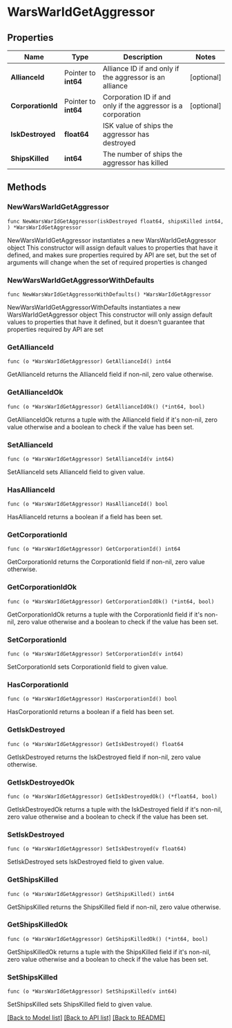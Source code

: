 # WarsWarIdGetAggressor

## Properties

Name | Type | Description | Notes
------------ | ------------- | ------------- | -------------
**AllianceId** | Pointer to **int64** | Alliance ID if and only if the aggressor is an alliance | [optional] 
**CorporationId** | Pointer to **int64** | Corporation ID if and only if the aggressor is a corporation | [optional] 
**IskDestroyed** | **float64** | ISK value of ships the aggressor has destroyed | 
**ShipsKilled** | **int64** | The number of ships the aggressor has killed | 

## Methods

### NewWarsWarIdGetAggressor

`func NewWarsWarIdGetAggressor(iskDestroyed float64, shipsKilled int64, ) *WarsWarIdGetAggressor`

NewWarsWarIdGetAggressor instantiates a new WarsWarIdGetAggressor object
This constructor will assign default values to properties that have it defined,
and makes sure properties required by API are set, but the set of arguments
will change when the set of required properties is changed

### NewWarsWarIdGetAggressorWithDefaults

`func NewWarsWarIdGetAggressorWithDefaults() *WarsWarIdGetAggressor`

NewWarsWarIdGetAggressorWithDefaults instantiates a new WarsWarIdGetAggressor object
This constructor will only assign default values to properties that have it defined,
but it doesn't guarantee that properties required by API are set

### GetAllianceId

`func (o *WarsWarIdGetAggressor) GetAllianceId() int64`

GetAllianceId returns the AllianceId field if non-nil, zero value otherwise.

### GetAllianceIdOk

`func (o *WarsWarIdGetAggressor) GetAllianceIdOk() (*int64, bool)`

GetAllianceIdOk returns a tuple with the AllianceId field if it's non-nil, zero value otherwise
and a boolean to check if the value has been set.

### SetAllianceId

`func (o *WarsWarIdGetAggressor) SetAllianceId(v int64)`

SetAllianceId sets AllianceId field to given value.

### HasAllianceId

`func (o *WarsWarIdGetAggressor) HasAllianceId() bool`

HasAllianceId returns a boolean if a field has been set.

### GetCorporationId

`func (o *WarsWarIdGetAggressor) GetCorporationId() int64`

GetCorporationId returns the CorporationId field if non-nil, zero value otherwise.

### GetCorporationIdOk

`func (o *WarsWarIdGetAggressor) GetCorporationIdOk() (*int64, bool)`

GetCorporationIdOk returns a tuple with the CorporationId field if it's non-nil, zero value otherwise
and a boolean to check if the value has been set.

### SetCorporationId

`func (o *WarsWarIdGetAggressor) SetCorporationId(v int64)`

SetCorporationId sets CorporationId field to given value.

### HasCorporationId

`func (o *WarsWarIdGetAggressor) HasCorporationId() bool`

HasCorporationId returns a boolean if a field has been set.

### GetIskDestroyed

`func (o *WarsWarIdGetAggressor) GetIskDestroyed() float64`

GetIskDestroyed returns the IskDestroyed field if non-nil, zero value otherwise.

### GetIskDestroyedOk

`func (o *WarsWarIdGetAggressor) GetIskDestroyedOk() (*float64, bool)`

GetIskDestroyedOk returns a tuple with the IskDestroyed field if it's non-nil, zero value otherwise
and a boolean to check if the value has been set.

### SetIskDestroyed

`func (o *WarsWarIdGetAggressor) SetIskDestroyed(v float64)`

SetIskDestroyed sets IskDestroyed field to given value.


### GetShipsKilled

`func (o *WarsWarIdGetAggressor) GetShipsKilled() int64`

GetShipsKilled returns the ShipsKilled field if non-nil, zero value otherwise.

### GetShipsKilledOk

`func (o *WarsWarIdGetAggressor) GetShipsKilledOk() (*int64, bool)`

GetShipsKilledOk returns a tuple with the ShipsKilled field if it's non-nil, zero value otherwise
and a boolean to check if the value has been set.

### SetShipsKilled

`func (o *WarsWarIdGetAggressor) SetShipsKilled(v int64)`

SetShipsKilled sets ShipsKilled field to given value.



[[Back to Model list]](../README.md#documentation-for-models) [[Back to API list]](../README.md#documentation-for-api-endpoints) [[Back to README]](../README.md)


